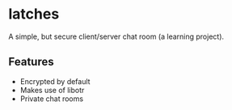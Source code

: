 # latches
A simple, but secure client/server chat room (a learning project).

## Features
- Encrypted by default
- Makes use of libotr
- Private chat rooms
